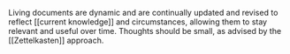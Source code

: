 Living documents are dynamic and are continually updated and revised to reflect [[current knowledge]] and circumstances, allowing them to stay relevant and useful over time. Thoughts should be small, as advised by the [[Zettelkasten]] approach. 
